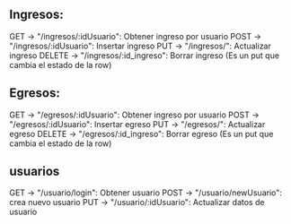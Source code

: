 ## Ingresos:

GET -> "/ingresos/:idUsuario": Obtener ingreso por usuario
POST -> "/ingresos/:idUsuario": Insertar ingreso
PUT -> "/ingresos/": Actualizar ingreso
DELETE  -> "/ingresos/:id_ingreso": Borrar ingreso (Es un put que cambia el estado de la row)
## Egresos:
GET -> "/egresos/:idUsuario": Obtener ingreso por usuario
POST -> "/egresos/:idUsuario": Insertar egreso
PUT -> "/egresos/": Actualizar egreso
DELETE  -> "/egresos/:id_ingreso": Borrar egreso (Es un put que cambia el estado de la row)

## usuarios

GET -> "/usuario/login": Obtener usuario
POST -> "/usuario/newUsuario": crea nuevo usuario
PUT -> "/usuario/:idUsuario": Actualizar datos de usuario
<!-- DELETE  -> "/usuario/:idUsuario"": Borrar usuario  () -->
